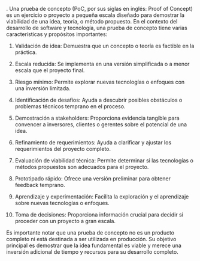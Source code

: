 .
Una prueba de concepto (PoC, por sus siglas en inglés: Proof of Concept) es un ejercicio o proyecto a pequeña escala diseñado para demostrar la viabilidad de una idea, teoría, o método propuesto. En el contexto del desarrollo de software y tecnología, una prueba de concepto tiene varias características y propósitos importantes:

1. Validación de idea: Demuestra que un concepto o teoría es factible en la práctica.

2. Escala reducida: Se implementa en una versión simplificada o a menor escala que el proyecto final.

3. Riesgo mínimo: Permite explorar nuevas tecnologías o enfoques con una inversión limitada.

4. Identificación de desafíos: Ayuda a descubrir posibles obstáculos o problemas técnicos temprano en el proceso.

5. Demostración a stakeholders: Proporciona evidencia tangible para convencer a inversores, clientes o gerentes sobre el potencial de una idea.

6. Refinamiento de requerimientos: Ayuda a clarificar y ajustar los requerimientos del proyecto completo.

7. Evaluación de viabilidad técnica: Permite determinar si las tecnologías o métodos propuestos son adecuados para el proyecto.

8. Prototipado rápido: Ofrece una versión preliminar para obtener feedback temprano.

9. Aprendizaje y experimentación: Facilita la exploración y el aprendizaje sobre nuevas tecnologías o enfoques.

10. Toma de decisiones: Proporciona información crucial para decidir si proceder con un proyecto a gran escala.

Es importante notar que una prueba de concepto no es un producto completo ni está destinada a ser utilizada en producción. Su objetivo principal es demostrar que la idea fundamental es viable y merece una inversión adicional de tiempo y recursos para su desarrollo completo.

